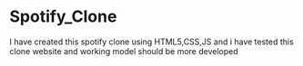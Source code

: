# Spotify_Clone
I have created this spotify clone using HTML5,CSS,JS and i have tested this clone website and working model should be more developed
